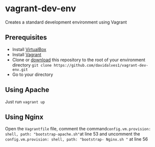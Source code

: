 # vagrant-dev-env

Creates a standard development environment using Vagrant



## Prerequisites

- Install [VirtualBox](https://www.virtualbox.org/wiki/Downloads)
- Install [Vagrant](http://www.vagrantup.com/)
- Clone or [download](https://github.com/davidalves1/vagrant-dev-env/archive/master.zip) this repository to the root of your environment directory `git clone https://github.com/davidalves1/vagrant-dev-env.git`
- Go to your directory

## Using Apache
Just run `vagrant up` 

## Using Nginx
Open the `Vagrantfile` file, comment the command` config.vm.provision: shell, path: "bootstrap-apache.sh" `at line 53 and uncomment the` config.vm.provision: shell, path: "bootstrap- Nginx.sh "` at line 56